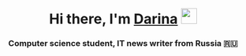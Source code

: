 <h1 align="center">Hi there, I'm <a href="https://daniilshat.ru/" target="_blank">Darina</a> 
<img src="https://github.com/blackcater/blackcater/raw/main/images/Hi.gif" height="32"/></h1>
<h3 align="center">Computer science student, IT news writer from Russia 🇷🇺</h3>

<!--


Here are some ideas to get you started:
[![codewars](https://www.codewars.com/users/dar1na4kaa/badges/small)](https://www.codewars.com/users/dar1na4kaa)
- 🌱 I’m currently learning ...
- 👯 I’m looking to collaborate on ...
- 🤔 I’m looking for help with ...
- 💬 Ask me about ...
- 📫 How to reach me: ...
- 😄 Pronouns: ...
- ⚡ Fun fact: ...
-->
